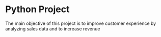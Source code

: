 # Python Project
The main objective of this project is to improve customer experience by analyzing sales data 
and to increase revenue

